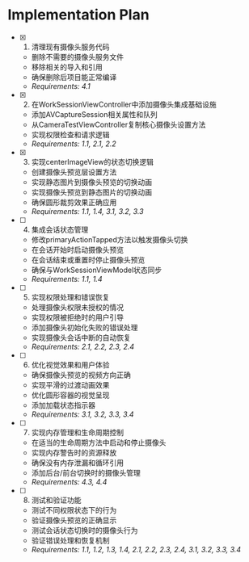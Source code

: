 # Implementation Plan

- [x] 1. 清理现有摄像头服务代码
  - 删除不需要的摄像头服务文件
  - 移除相关的导入和引用
  - 确保删除后项目能正常编译
  - _Requirements: 4.1_

- [x] 2. 在WorkSessionViewController中添加摄像头集成基础设施
  - 添加AVCaptureSession相关属性和队列
  - 从CameraTestViewController复制核心摄像头设置方法
  - 实现权限检查和请求逻辑
  - _Requirements: 1.1, 2.1, 2.2_

- [x] 3. 实现centerImageView的状态切换逻辑
  - 创建摄像头预览层设置方法
  - 实现静态图片到摄像头预览的切换动画
  - 实现摄像头预览到静态图片的切换动画
  - 确保圆形裁剪效果正确应用
  - _Requirements: 1.1, 1.4, 3.1, 3.2, 3.3_

- [ ] 4. 集成会话状态管理
  - 修改primaryActionTapped方法以触发摄像头切换
  - 在会话开始时启动摄像头预览
  - 在会话结束或重置时停止摄像头预览
  - 确保与WorkSessionViewModel状态同步
  - _Requirements: 1.1, 1.4_

- [ ] 5. 实现权限处理和错误恢复
  - 处理摄像头权限未授权的情况
  - 实现权限被拒绝时的用户引导
  - 添加摄像头初始化失败的错误处理
  - 实现摄像头会话中断的自动恢复
  - _Requirements: 2.1, 2.2, 2.3, 2.4_

- [ ] 6. 优化视觉效果和用户体验
  - 确保摄像头预览的视频方向正确
  - 实现平滑的过渡动画效果
  - 优化圆形容器的视觉呈现
  - 添加加载状态指示器
  - _Requirements: 3.1, 3.2, 3.3, 3.4_

- [ ] 7. 实现内存管理和生命周期控制
  - 在适当的生命周期方法中启动和停止摄像头
  - 实现内存警告时的资源释放
  - 确保没有内存泄漏和循环引用
  - 添加后台/前台切换时的摄像头管理
  - _Requirements: 4.3, 4.4_

- [ ] 8. 测试和验证功能
  - 测试不同权限状态下的行为
  - 验证摄像头预览的正确显示
  - 测试会话状态切换时的摄像头行为
  - 验证错误处理和恢复机制
  - _Requirements: 1.1, 1.2, 1.3, 1.4, 2.1, 2.2, 2.3, 2.4, 3.1, 3.2, 3.3, 3.4_